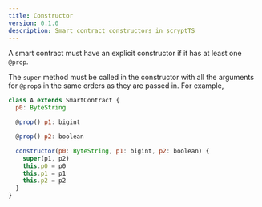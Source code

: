 ```yaml
---
title: Constructor
version: 0.1.0
description: Smart contract constructors in scryptTS
---
```


A smart contract must have an explicit constructor if it has at least one `@prop`.

The `super` method must be called in the constructor with all the arguments for `@prop`s in the same orders as they are passed in. For example,

```js
class A extends SmartContract {
  p0: ByteString

  @prop() p1: bigint

  @prop() p2: boolean

  constructor(p0: ByteString, p1: bigint, p2: boolean) {
    super(p1, p2)
    this.p0 = p0
    this.p1 = p1
    this.p2 = p2
  }
}
```
